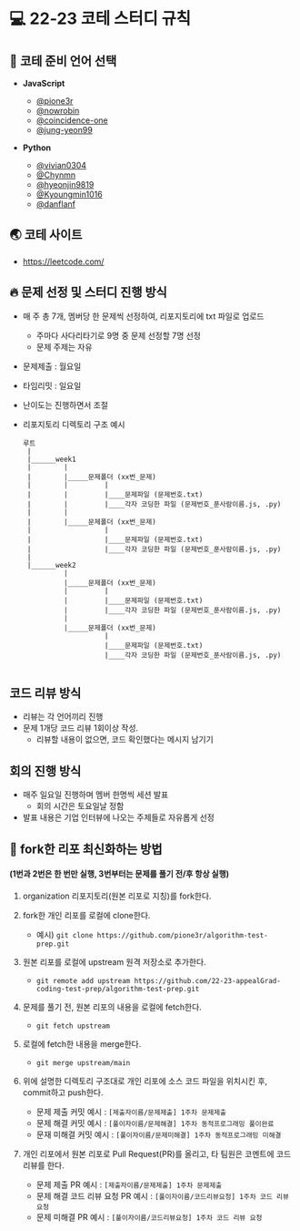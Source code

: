 # 💻 22-23 코테 스터디 규칙

## 💬 코테 준비 언어 선택
- **JavaScript**
  - [@pione3r](https://github.com/pione3r)
  - [@nowrobin](https://github.com/nowrobin)
  - [@coincidence-one](https://github.com/coincidence-one)
  - [@jung-yeon99](https://github.com/jung-yeon99)

- **Python**
  - [@vivian0304](https://github.com/vivian0304)
  - [@Chynmn](https://github.com/Chynmn)
  - [@hyeonjin9819](https://github.com/hyeonjin9819)
  - [@Kyoungmin1016](https://github.com/Kyoungmin1016)
  - [@danflanf](https://github.com/danflanf)
  
## 🌏 코테 사이트
- https://leetcode.com/

## 🔥 문제 선정 및 스터디 진행 방식
- 매 주 총 7개, 멤버당 한 문제씩 선정하여, 리포지토리에 txt 파일로 업로드
  - 주마다 사다리타기로 9명 중 문제 선정할 7명 선정
  - 문제 주제는 자유
- 문제제출 : 월요일
- 타임리밋 : 일요일
- 난이도는 진행하면서 조절
- 리포지토리 디렉토리 구조 예시

  ```
  루트
   |
   |______week1
   |        |
   |        |_____문제폴더 (xx번_문제)
   |        |         |
   |        |         |____문제파일 (문제번호.txt)
   |        |         |____각자 코딩한 파일 (문제번호_푼사람이름.js, .py)
   |        |
   |        |_____문제폴더 (xx번_문제)
   |                  |
   |                  |____문제파일 (문제번호.txt)
   |                  |____각자 코딩한 파일 (문제번호_푼사람이름.js, .py)
   |                  
   |______week2
            |
            |_____문제폴더 (xx번_문제)
            |         |
            |         |____문제파일 (문제번호.txt)
            |         |____각자 코딩한 파일 (문제번호_푼사람이름.js, .py)
            |
            |_____문제폴더 (xx번_문제)
                      |
                      |____문제파일 (문제번호.txt)
                      |____각자 코딩한 파일 (문제번호_푼사람이름.js, .py)
                      

  ```

## 코드 리뷰 방식
- 리뷰는 각 언어끼리 진행
- 문제 1개당 코드 리뷰 1회이상 작성.
  - 리뷰할 내용이 없으면, 코드 확인했다는 메시지 남기기

## 회의 진행 방식
- 매주 일요일 진행하며 멤버 한명씩 세션 발표
  - 회의 시간은 토요일날 정함
- 발표 내용은 기업 인터뷰에 나오는 주제들로 자유롭게 선정
  
## 🌱 fork한 리포 최신화하는 방법
#### (1번과 2번은 한 번만 실행, 3번부터는 문제를 풀기 전/후 항상 실행)
1. organization 리포지토리(원본 리포로 지칭)를 fork한다.

2. fork한 개인 리포를 로컬에 clone한다.
   - 예시) ```git clone https://github.com/pione3r/algorithm-test-prep.git```
  
3. 원본 리포를 로컬에 upstream 원격 저장소로 추가한다.
   - ```git remote add upstream https://github.com/22-23-appealGrad-coding-test-prep/algorithm-test-prep.git```
  
4. 문제를 풀기 전, 원본 리포의 내용을 로컬에 fetch한다.
   - ```git fetch upstream```
 
5. 로컬에 fetch한 내용을 merge한다.
   - ```git merge upstream/main```
 
6. 위에 설명한 디렉토리 구조대로 개인 리포에 소스 코드 파일을 위치시킨 후, commit하고 push한다.
   - 문제 제출 커밋 예시 : ```[제출자이름/문제제출] 1주차 문제제출```
   - 문제 해결 커밋 예시 : ```[풀이자이름/문제해결] 1주차 동적프로그래밍 풀이완료```  
   - 문재 미해결 커밋 예시 : ```[풀이자이름/문제미해결] 1주차 동적프로그래밍 미해결```
 
7. 개인 리포에서 원본 리포로 Pull Request(PR)를 올리고, 타 팀원은 코멘트에 코드 리뷰를 한다.
   - 문제 제출 PR 예시 : ```[제출자이름/문제제출] 1주차 문제제출```
   - 문제 해결 코드 리뷰 요청 PR 예시 : ```[풀이자이름/코드리뷰요청] 1주차 코드 리뷰 요청```
   - 문제 미해결 PR 예시 : ```[풀이자이름/코드리뷰요청] 1주차 코드 리뷰 요청```
  
  

 
